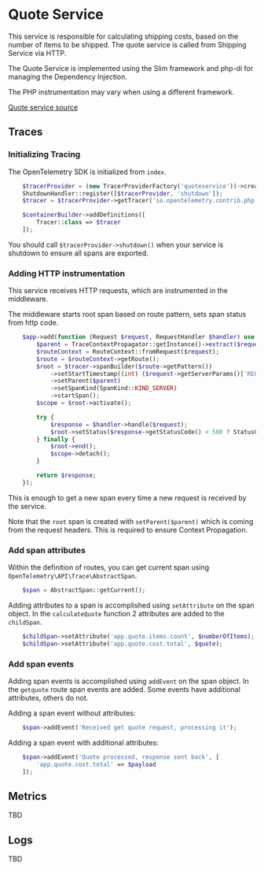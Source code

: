 # Quote Service

This service is responsible for calculating shipping costs, based on
the number of items to be shipped. The quote service is called from
Shipping Service via HTTP.

The Quote Service is implemented using the Slim framework and
php-di for managing the Dependency Injection.

The PHP instrumentation may vary when using a different framework.

[Quote service source](../../src/quoteservice/)

## Traces

### Initializing Tracing

The OpenTelemetry SDK is initialized from `index`.

```php
    $tracerProvider = (new TracerProviderFactory('quoteservice'))->create();
    ShutdownHandler::register([$tracerProvider, 'shutdown']);
    $tracer = $tracerProvider->getTracer('io.opentelemetry.contrib.php');

    $containerBuilder->addDefinitions([
        Tracer::class => $tracer
    ]);
```

You should call `$tracerProvider->shutdown()` when your service is shutdown to
ensure all spans are exported.

### Adding HTTP instrumentation

This service receives HTTP requests, which are instrumented in the middleware.

The middleware starts root span based on route pattern, sets span status
from http code.

```php
    $app->add(function (Request $request, RequestHandler $handler) use ($tracer) {
        $parent = TraceContextPropagator::getInstance()->extract($request->getHeaders());
        $routeContext = RouteContext::fromRequest($request);
        $route = $routeContext->getRoute();
        $root = $tracer->spanBuilder($route->getPattern())
            ->setStartTimestamp((int) ($request->getServerParams()['REQUEST_TIME_FLOAT'] * 1e9))
            ->setParent($parent)
            ->setSpanKind(SpanKind::KIND_SERVER)
            ->startSpan();
        $scope = $root->activate();

        try {
            $response = $handler->handle($request);
            $root->setStatus($response->getStatusCode() < 500 ? StatusCode::STATUS_OK : StatusCode::STATUS_ERROR);
        } finally {
            $root->end();
            $scope->detach();
        }

        return $response;
    });
```

This is enough to get a new span every time a new request is received by the service.

Note that the `root` span is created with `setParent($parent)` which is coming from
the request headers. This is required to ensure Context Propagation.

### Add span attributes

Within the definition of routes, you can get current span using
`OpenTelemetry\API\Trace\AbstractSpan`.

```php
    $span = AbstractSpan::getCurrent();
```

Adding attributes to a span is accomplished using `setAttribute` on the span
object. In the `calculateQuote` function 2 attributes are added to the `childSpan`.

```php
    $childSpan->setAttribute('app.quote.items.count', $numberOfItems);
    $childSpan->setAttribute('app.quote.cost.total', $quote);
```

### Add span events

Adding span events is accomplished using `addEvent` on the span object. In the
`getquote` route span events are added. Some events have
additional attributes, others do not.

Adding a span event without attributes:

```php
    $span->addEvent('Received get quote request, processing it');
```

Adding a span event with additional attributes:

```php
    $span->addEvent('Quote processed, response sent back', [
        'app.quote.cost.total' => $payload
    ]);
```

## Metrics

TBD

## Logs

TBD
